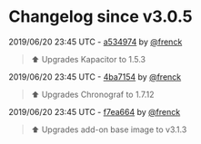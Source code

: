 # Changelog since v3.0.5

2019/06/20 23:45 UTC - [a534974](https://github.com/hassio-addons/addon-influxdb/commit/a53497450a835222167b8b2d23111e3f2bfb3fea) by [@frenck](https://github.com/frenck)
> :arrow_up: Upgrades Kapacitor to 1.5.3 

2019/06/20 23:45 UTC - [4ba7154](https://github.com/hassio-addons/addon-influxdb/commit/4ba7154b66e16c7d45284422c54009340424a03b) by [@frenck](https://github.com/frenck)
> :arrow_up: Upgrades Chronograf to 1.7.12 

2019/06/20 23:45 UTC - [f7ea664](https://github.com/hassio-addons/addon-influxdb/commit/f7ea6642348c85dbc23f0459c69d2bdab2d93eb9) by [@frenck](https://github.com/frenck)
> :arrow_up: Upgrades add-on base image to v3.1.3 

